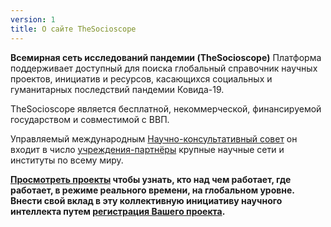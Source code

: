 ```yaml
---
version: 1
title: О сайте TheSocioscope
---
```


**Всемирная сеть исследований пандемии (TheSocioscope)** Платформа поддерживает доступный для поиска глобальный справочник научных проектов, инициатив и ресурсов, касающихся социальных и гуманитарных последствий пандемии Ковида-19.

TheSocioscope является бесплатной, некоммерческой, финансируемой государством и совместимой с ВВП.

Управляемый международным [Научно-консультативный совет](/advisory_board) он входит в число [учреждения-партнёры](/institutions) крупные научные сети и институты по всему миру.

**[Просмотреть проекты](/search) чтобы узнать, кто над чем работает, где работает, в режиме реального времени, на глобальном уровне. Внести свой вклад в эту коллективную инициативу научного интеллекта путем [регистрация Вашего проекта](/register).**
